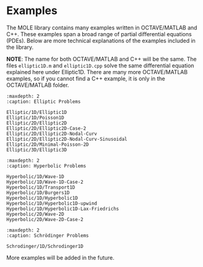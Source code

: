 # Examples

The MOLE library contains many examples written in OCTAVE/MATLAB and C++. These examples span a broad range of partial differential equations (PDEs). Below are more technical explanations of the examples included in the library.

**NOTE**: The name for both OCTAVE/MATLAB and C++ will be the same. The files `elliptic1D.m` and `elliptic1D.cpp` solve the same differential equation explained here under Elliptic1D. There are many more OCTAVE/MATLAB examples, so if you cannot find a C++ example, it is only in the OCTAVE/MATLAB folder.

```{toctree}
:maxdepth: 2
:caption: Elliptic Problems

Elliptic/1D/Elliptic1D
Elliptic/1D/Poisson1D
Elliptic/2D/Elliptic2D
Elliptic/2D/Elliptic2D-Case-2
Elliptic/2D/Elliptic2D-Nodal-Curv
Elliptic/2D/Elliptic2D-Nodal-Curv-Sinusoidal
Elliptic/2D/Minimal-Poisson-2D
Elliptic/3D/Elliptic3D
```

```{toctree}
:maxdepth: 2
:caption: Hyperbolic Problems

Hyperbolic/1D/Wave-1D
Hyperbolic/1D/Wave-1D-Case-2
Hyperbolic/1D/Transport1D
Hyperbolic/1D/Burgers1D
Hyperbolic/1D/Hyperbolic1D
Hyperbolic/1D/Hyperbolic1D-upwind
Hyperbolic/1D/Hyperbolic1D-Lax-Friedrichs
Hyperbolic/2D/Wave-2D
Hyperbolic/2D/Wave-2D-Case-2
```

```{toctree}
:maxdepth: 2
:caption: Schrödinger Problems

Schrodinger/1D/Schrodinger1D
```

More examples will be added in the future. 

